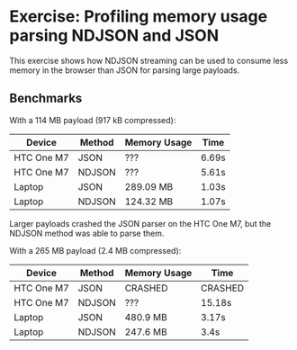 # Exercise: Profiling memory usage parsing NDJSON and JSON

This exercise shows how NDJSON streaming can be used to consume less
memory in the browser than JSON for parsing large payloads.

## Benchmarks

With a 114 MB payload (917 kB compressed):

| Device     | Method | Memory Usage | Time  |
| ---------- | ------ | ------------ | ----- |
| HTC One M7 | JSON   | ???          | 6.69s |
| HTC One M7 | NDJSON | ???          | 5.61s |
| Laptop     | JSON   | 289.09 MB    | 1.03s |
| Laptop     | NDJSON | 124.32 MB    | 1.07s |

Larger payloads crashed the JSON parser on the HTC One M7, but the
NDJSON method was able to parse them.

With a 265 MB payload (2.4 MB compressed):

| Device     | Method | Memory Usage | Time    |
| ---------- | ------ | ------------ | ------- |
| HTC One M7 | JSON   | CRASHED      | CRASHED |
| HTC One M7 | NDJSON | ???          | 15.18s  |
| Laptop     | JSON   | 480.9 MB     | 3.17s   |
| Laptop     | NDJSON | 247.6 MB     | 3.4s    |
